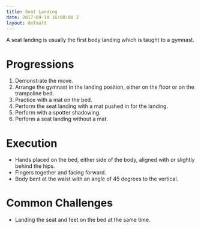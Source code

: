 ```yaml
---
title: Seat Landing
date: 2017-09-10 16:08:00 Z
layout: default
---
```


A seat landing is usually the first body landing which is taught to a gymnast.

# Progressions

1. Demonstrate the move.
2. Arrange the gymnast in the landing position, either on the floor or on the trampoline bed.
3. Practice with a mat on the bed.
4. Perform the seat landing with a mat pushed in for the landing.
5. Perform with a spotter shadowing.
6. Perform a seat landing without a mat.

# Execution

- Hands placed on the bed, either side of the body, aligned with or slightly behind the hips.
- Fingers together and facing forward.
- Body bent at the waist with an angle of 45 degrees to the vertical.

# Common Challenges

- Landing the seat and feet on the bed at the same time.